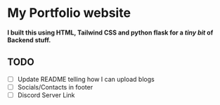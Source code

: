 # My Portfolio website
**I built this using HTML, Tailwind CSS and python flask for a *tiny bit* of Backend stuff.**

## TODO
- [ ]  Update README telling how I can upload blogs
- [ ]  Socials/Contacts in footer
- [ ]  Discord Server Link